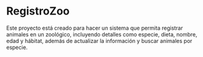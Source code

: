 # RegistroZoo
Este proyecto está creado para hacer un sistema que permita registrar animales en un zoológico, incluyendo detalles como especie, dieta, nombre, edad y hábitat, además de actualizar la información y buscar animales por especie.
